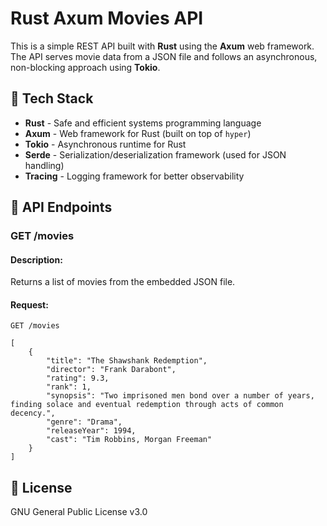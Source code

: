 # Rust Axum Movies API

This is a simple REST API built with **Rust** using the **Axum** web framework. The API serves movie data from a JSON file and follows an asynchronous, non-blocking approach using **Tokio**.

## 📌 Tech Stack
- **Rust** - Safe and efficient systems programming language
- **Axum** - Web framework for Rust (built on top of `hyper`)
- **Tokio** - Asynchronous runtime for Rust
- **Serde** - Serialization/deserialization framework (used for JSON handling)
- **Tracing** - Logging framework for better observability

## 📡 API Endpoints

### **GET /movies**
#### Description:
Returns a list of movies from the embedded JSON file.

#### Request:

```http
GET /movies

[
    {
        "title": "The Shawshank Redemption",
        "director": "Frank Darabont",
        "rating": 9.3,
        "rank": 1,
        "synopsis": "Two imprisoned men bond over a number of years, finding solace and eventual redemption through acts of common decency.",
        "genre": "Drama",
        "releaseYear": 1994,
        "cast": "Tim Robbins, Morgan Freeman"
    }
]
```

## 📜 License
GNU General Public License v3.0